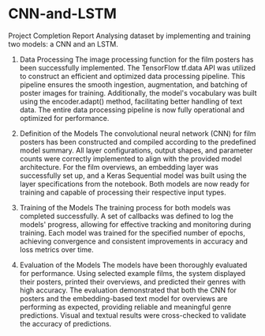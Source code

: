 # CNN-and-LSTM

Project Completion Report
Analysing dataset by implementing and training two models: a CNN and an LSTM.

1. Data Processing
The image processing function for the film posters has been successfully implemented. The TensorFlow tf.data API was utilized to construct an efficient and optimized data processing pipeline. This pipeline ensures the smooth ingestion, augmentation, and batching of poster images for training. Additionally, the model's vocabulary was built using the encoder.adapt() method, facilitating better handling of text data. The entire data processing pipeline is now fully operational and optimized for performance.

2. Definition of the Models
The convolutional neural network (CNN) for film posters has been constructed and compiled according to the predefined model summary. All layer configurations, output shapes, and parameter counts were correctly implemented to align with the provided model architecture. For the film overviews, an embedding layer was successfully set up, and a Keras Sequential model was built using the layer specifications from the notebook. Both models are now ready for training and capable of processing their respective input types.

3. Training of the Models
The training process for both models was completed successfully. A set of callbacks was defined to log the models' progress, allowing for effective tracking and monitoring during training. Each model was trained for the specified number of epochs, achieving convergence and consistent improvements in accuracy and loss metrics over time.

4. Evaluation of the Models
The models have been thoroughly evaluated for performance. Using selected example films, the system displayed their posters, printed their overviews, and predicted their genres with high accuracy. The evaluation demonstrated that both the CNN for posters and the embedding-based text model for overviews are performing as expected, providing reliable and meaningful genre predictions. Visual and textual results were cross-checked to validate the accuracy of predictions.
